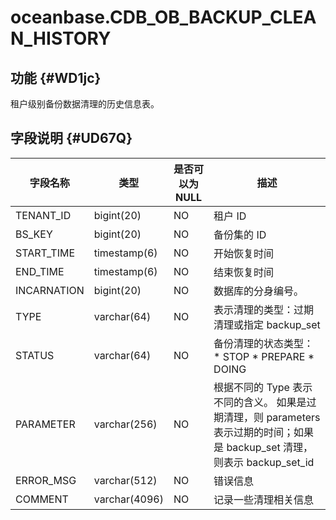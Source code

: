 oceanbase.CDB_OB_BACKUP_CLEAN_HISTORY 
==========================================================



功能 {#WD1jc}
-----------

租户级别备份数据清理的历史信息表。

字段说明 {#UD67Q}
-------------



|  **字段名称**   |    **类型**     | **是否可以为 NULL** |                                                                                     **描述**                                                                                     |
|-------------|---------------|----------------|--------------------------------------------------------------------------------------------------------------------------------------------------------------------------------|
| TENANT_ID   | bigint(20)    | NO             | 租户 ID                                                                                                                                                                          |
| BS_KEY      | bigint(20)    | NO             | 备份集的 ID                                                                                                                                                                        |
| START_TIME  | timestamp(6)  | NO             | 开始恢复时间                                                                                                                                                                         |
| END_TIME    | timestamp(6)  | NO             | 结束恢复时间                                                                                                                                                                         |
| INCARNATION | bigint(20)    | NO             | 数据库的分身编号。                                                                                                                                                                      |
| TYPE        | varchar(64)   | NO             | 表示清理的类型：过期清理或指定 backup_set                                                                                                                                                     |
| STATUS      | varchar(64)   | NO             | 备份清理的状态类型： * STOP   * PREPARE   * DOING    |
| PARAMETER   | varchar(256)  | NO             | 根据不同的 Type 表示不同的含义。 如果是过期清理，则 parameters 表示过期的时间；如果是 backup_set 清理，则表示 backup_set_id                                                                           |
| ERROR_MSG   | varchar(512)  | NO             | 错误信息                                                                                                                                                                           |
| COMMENT     | varchar(4096) | NO             | 记录一些清理相关信息                                                                                                                                                                     |


